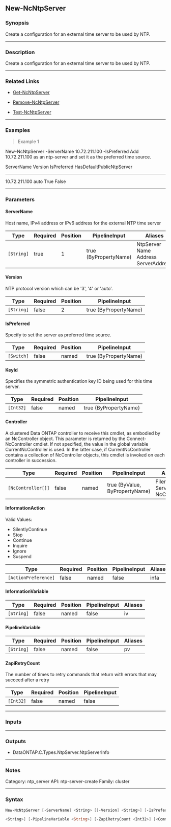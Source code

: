New-NcNtpServer
---------------

### Synopsis
Create a configuration for an external time server to be used by NTP.

---

### Description

Create a configuration for an external time server to be used by NTP.

---

### Related Links
* [Get-NcNtpServer](Get-NcNtpServer)

* [Remove-NcNtpServer](Remove-NcNtpServer)

* [Test-NcNtpServer](Test-NcNtpServer)

---

### Examples
> Example 1

New-NcNtpServer -ServerName 10.72.211.100 -IsPreferred
Add 10.72.211.100 as an ntp-server and set it as the preferred time source.

ServerName                               Version    IsPreferred    HasDefaultPublicNtpServer
----------                               -------    -----------    -------------------------
10.72.211.100                            auto       True           False

---

### Parameters
#### **ServerName**
Host name, IPv4 address or IPv6 address for the external NTP time server

|Type      |Required|Position|PipelineInput        |Aliases                                         |
|----------|--------|--------|---------------------|------------------------------------------------|
|`[String]`|true    |1       |true (ByPropertyName)|NtpServer<br/>Name<br/>Address<br/>ServerAddress|

#### **Version**
NTP protocol version which can be '3', '4' or 'auto'.

|Type      |Required|Position|PipelineInput        |
|----------|--------|--------|---------------------|
|`[String]`|false   |2       |true (ByPropertyName)|

#### **IsPreferred**
Specify to set the server as preferred time source.

|Type      |Required|Position|PipelineInput        |
|----------|--------|--------|---------------------|
|`[Switch]`|false   |named   |true (ByPropertyName)|

#### **KeyId**
Specifies the symmetric authentication key ID being used for this time server.

|Type     |Required|Position|PipelineInput        |
|---------|--------|--------|---------------------|
|`[Int32]`|false   |named   |true (ByPropertyName)|

#### **Controller**
A clustered Data ONTAP controller to receive this cmdlet, as embodied by an NcController object.  This parameter is returned by the Connect-NcController cmdlet.  If not specified, the value in the global variable CurrentNcController is used.  In the latter case, if CurrentNcController contains a collection of NcController objects, this cmdlet is invoked on each controller in succession.

|Type              |Required|Position|PipelineInput                 |Aliases                          |
|------------------|--------|--------|------------------------------|---------------------------------|
|`[NcController[]]`|false   |named   |true (ByValue, ByPropertyName)|Filer<br/>Server<br/>NcController|

#### **InformationAction**

Valid Values:

* SilentlyContinue
* Stop
* Continue
* Inquire
* Ignore
* Suspend

|Type                |Required|Position|PipelineInput|Aliases|
|--------------------|--------|--------|-------------|-------|
|`[ActionPreference]`|false   |named   |false        |infa   |

#### **InformationVariable**

|Type      |Required|Position|PipelineInput|Aliases|
|----------|--------|--------|-------------|-------|
|`[String]`|false   |named   |false        |iv     |

#### **PipelineVariable**

|Type      |Required|Position|PipelineInput|Aliases|
|----------|--------|--------|-------------|-------|
|`[String]`|false   |named   |false        |pv     |

#### **ZapiRetryCount**
The number of times to retry commands that return with errors that may succeed after a retry

|Type     |Required|Position|PipelineInput|
|---------|--------|--------|-------------|
|`[Int32]`|false   |named   |false        |

---

### Inputs

---

### Outputs
* DataONTAP.C.Types.NtpServer.NtpServerInfo

---

### Notes
Category: ntp_server
API: ntp-server-create
Family: cluster

---

### Syntax
```PowerShell
New-NcNtpServer [-ServerName] <String> [[-Version] <String>] [-IsPreferred] [-KeyId <Int32>] [-Controller <NcController[]>] [-InformationAction <ActionPreference>] [-InformationVariable 
```
```PowerShell
<String>] [-PipelineVariable <String>] [-ZapiRetryCount <Int32>] [<CommonParameters>]
```
